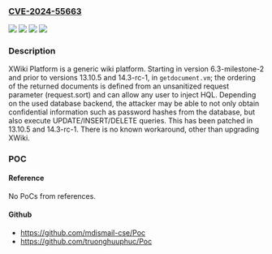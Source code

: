 ### [CVE-2024-55663](https://cve.mitre.org/cgi-bin/cvename.cgi?name=CVE-2024-55663)
![](https://img.shields.io/static/v1?label=Product&message=xwiki-platform&color=blue)
![](https://img.shields.io/static/v1?label=Version&message=%3E%3D%2014.0-rc-1%2C%20%3C%2014.3-rc-1%20&color=brightgreen)
![](https://img.shields.io/static/v1?label=Version&message=%3E%3D%206.3-milestone-2%2C%20%3C%2013.10.5%20&color=brightgreen)
![](https://img.shields.io/static/v1?label=Vulnerability&message=CWE-116%3A%20Improper%20Encoding%20or%20Escaping%20of%20Output&color=brightgreen)

### Description

XWiki Platform is a generic wiki platform. Starting in version 6.3-milestone-2 and prior to versions 13.10.5 and 14.3-rc-1, in `getdocument.vm`; the ordering of the returned documents is defined from an unsanitized request parameter (request.sort) and can allow any user to inject HQL. Depending on the used database backend, the attacker may be able to not only obtain confidential information such as password hashes from the database, but also execute UPDATE/INSERT/DELETE queries. This has been patched in 13.10.5 and 14.3-rc-1. There is no known workaround, other than upgrading XWiki.

### POC

#### Reference
No PoCs from references.

#### Github
- https://github.com/mdismail-cse/Poc
- https://github.com/truonghuuphuc/Poc

